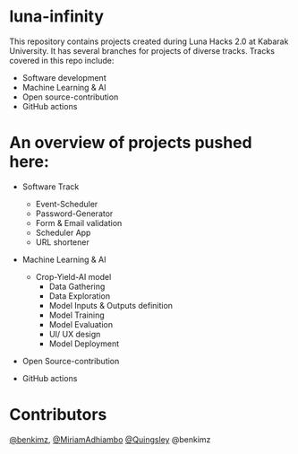 # luna-infinity
This repository contains projects created during Luna Hacks 2.0 at Kabarak University. It has several branches for projects of diverse tracks.
Tracks covered in this repo include:
* Software development
* Machine Learning & AI
* Open source-contribution
* GitHub actions

# An overview of projects pushed here:

* Software Track
    - Event-Scheduler
    - Password-Generator
    - Form & Email validation
    - Scheduler App
    - URL shortener
* Machine Learning & AI
    - Crop-Yield-AI model
        - Data Gathering
        - Data Exploration
        - Model Inputs & Outputs definition
        - Model Training
        - Model Evaluation
        - UI/ UX design
        - Model Deployment

* Open Source-contribution
* GitHub actions

# Contributors
[@benkimz](https://github.com/benkimz), [@MiriamAdhiambo](https://github.com/MiriamAdhiambo) [@Quingsley](https://github.com/Quingsley)
@benkimz
